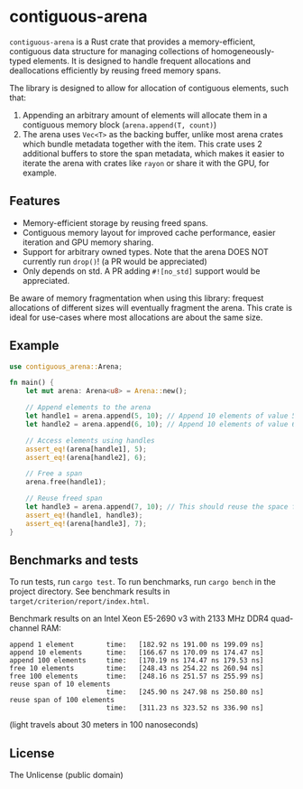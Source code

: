 # contiguous-arena

`contiguous-arena` is a Rust crate that provides a memory-efficient, contiguous data structure for managing collections of homogeneously-typed elements. It is designed to handle frequent allocations and deallocations efficiently by reusing freed memory spans.

The library is designed to allow for allocation of contiguous elements, such that:

1. Appending an arbitrary amount of elements will allocate them in a contiguous memory block (`arena.append(T, count)`)
2. The arena uses `Vec<T>` as the backing buffer, unlike most arena crates which bundle metadata together with the item. This crate uses 2 additional buffers to store the span metadata, which makes it easier to iterate the arena with crates like `rayon` or share it with the GPU, for example.

## Features

- Memory-efficient storage by reusing freed spans.
- Contiguous memory layout for improved cache performance, easier iteration and GPU memory sharing.
- Support for arbitrary owned types. Note that the arena DOES NOT currently run `drop()`! (a PR would be appreciated)
- Only depends on std. A PR adding `#![no_std]` support would be appreciated.

Be aware of memory fragmentation when using this library: frequest allocations of different sizes will eventually fragment the arena. This crate is ideal for use-cases where most allocations are about the same size.

## Example

```rust
use contiguous_arena::Arena;

fn main() {
    let mut arena: Arena<u8> = Arena::new();

    // Append elements to the arena
    let handle1 = arena.append(5, 10); // Append 10 elements of value 5
    let handle2 = arena.append(6, 10); // Append 10 elements of value 6

    // Access elements using handles
    assert_eq!(arena[handle1], 5);
    assert_eq!(arena[handle2], 6);

    // Free a span
    arena.free(handle1);

    // Reuse freed span
    let handle3 = arena.append(7, 10); // This should reuse the space freed by handle1
    assert_eq!(handle1, handle3);
    assert_eq!(arena[handle3], 7);
}
```

## Benchmarks and tests

To run tests, run `cargo test`. To run benchmarks, run `cargo bench` in the project directory. See benchmark results in `target/criterion/report/index.html`.

Benchmark results on an Intel Xeon E5-2690 v3 with 2133 MHz DDR4 quad-channel RAM:

```ignore
append 1 element        time:   [182.92 ns 191.00 ns 199.09 ns]
append 10 elements      time:   [166.67 ns 170.09 ns 174.47 ns]
append 100 elements     time:   [170.19 ns 174.47 ns 179.53 ns]
free 10 elements        time:   [248.43 ns 254.22 ns 260.94 ns]
free 100 elements       time:   [248.16 ns 251.57 ns 255.99 ns]
reuse span of 10 elements
                        time:   [245.90 ns 247.98 ns 250.80 ns]
reuse span of 100 elements
                        time:   [311.23 ns 323.52 ns 336.90 ns]        
```

(light travels about 30 meters in 100 nanoseconds)

## License

The Unlicense (public domain)
